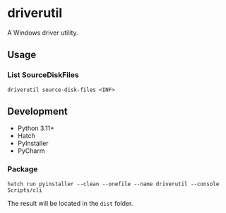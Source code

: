 # driverutil

A Windows driver utility.

## Usage

### List SourceDiskFiles

```
driverutil source-disk-files <INF>
```

## Development

* Python 3.11+
* Hatch
* PyInstaller
* PyCharm

### Package

```shell
hatch run pyinstaller --clean --onefile --name driverutil --console Scripts/cli
```

The result will be located in the `dist` folder.
